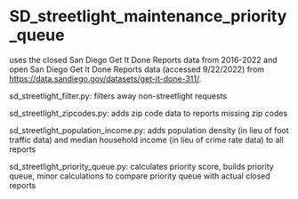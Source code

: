 # SD_streetlight_maintenance_priority_queue

uses the closed San Diego Get It Done Reports data from 2016-2022 and open San Diego Get It Done Reports data (accessed 9/22/2022) from https://data.sandiego.gov/datasets/get-it-done-311/. 

sd_streetlight_filter.py: filters away non-streetlight requests

sd_streetlight_zipcodes.py: adds zip code data to reports missing zip codes

sd_streetlight_population_income.py: adds population density (in lieu of foot traffic data) and median household income (in lieu of crime rate data) to all reports

sd_streetlight_priority_queue.py: calculates priority score, builds priority queue, minor calculations to compare priority queue with actual closed reports
